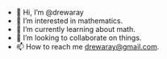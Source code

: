 - 👋 Hi, I’m @drewaray
- 👀 I’m interested in mathematics.
- 🌱 I’m currently learning about math.
- 💞️ I’m looking to collaborate on things.
- 📫 How to reach me drewaray@gmail.com.

<!---
drewaray/drewaray is a ✨ special ✨ repository because its `README.md` (this file) appears on your GitHub profile.
You can click the Preview link to take a look at your changes.
--->
